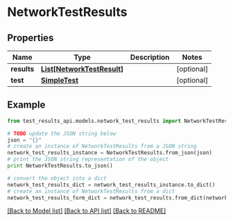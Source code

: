 # NetworkTestResults


## Properties
Name | Type | Description | Notes
------------ | ------------- | ------------- | -------------
**results** | [**List[NetworkTestResult]**](NetworkTestResult.md) |  | [optional] 
**test** | [**SimpleTest**](SimpleTest.md) |  | [optional] 

## Example

```python
from test_results_api.models.network_test_results import NetworkTestResults

# TODO update the JSON string below
json = "{}"
# create an instance of NetworkTestResults from a JSON string
network_test_results_instance = NetworkTestResults.from_json(json)
# print the JSON string representation of the object
print NetworkTestResults.to_json()

# convert the object into a dict
network_test_results_dict = network_test_results_instance.to_dict()
# create an instance of NetworkTestResults from a dict
network_test_results_form_dict = network_test_results.from_dict(network_test_results_dict)
```
[[Back to Model list]](../README.md#documentation-for-models) [[Back to API list]](../README.md#documentation-for-api-endpoints) [[Back to README]](../README.md)


